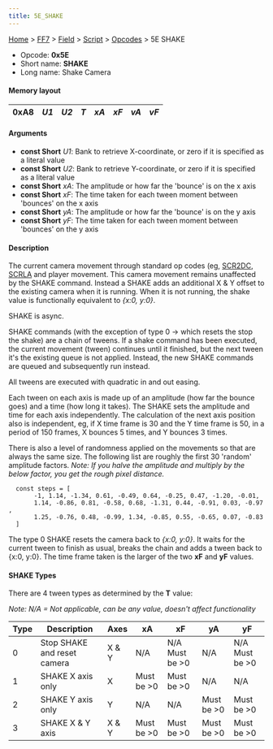 ```yaml
---
title: 5E_SHAKE
---
```


[Home](../../../../Main_Page.md) > [FF7](../../../../FF7.md) > [Field](../../../Field.md) > [Script](../../Script.md) > [Opcodes](../Opcodes.md) > 5E SHAKE

-   Opcode: **0x5E**
-   Short name: **SHAKE**
-   Long name: Shake Camera

#### Memory layout

| 0xA8 | *U1* | *U2* | *T* | *xA* | *xF* | *vA* | *vF* |
|------|------|------|-----|------|------|------|------|

#### Arguments

-   **const Short** *U1*: Bank to retrieve X-coordinate, or zero if it is specified as a literal value
-   **const Short** *U2*: Bank to retrieve Y-coordinate, or zero if it is specified as a literal value
-   **const Short** *xA*: The amplitude or how far the 'bounce' is on the x axis
-   **const Short** *xF*: The time taken for each tween moment between 'bounces' on the x axis
-   **const Short** *yA*: The amplitude or how far the 'bounce' is on the y axis
-   **const Short** *yF*: The time taken for each tween moment between 'bounces' on the y axis

#### Description

The current camera movement through standard op codes (eg, [SCR2DC](FF7/Field/Script/Opcodes/66_SCR2DC "wikilink"), [SCRLA](63_SCRLA.md) and player movement. This camera movement remains unaffected by the SHAKE command. Instead a SHAKE adds an additional X & Y offset to the existing camera when it is running. When it is not running, the shake value is functionally equivalent to *{x:0, y:0}*.

SHAKE is async.

SHAKE commands (with the exception of type 0 -&gt; which resets the stop the shake) are a chain of tweens. If a shake command has been executed, the current movement (tween) continues until it finished, but the next tween it's the existing queue is not applied. Instead, the new SHAKE commands are queued and subsequently run instead.

All tweens are executed with quadratic in and out easing.

Each tween on each axis is made up of an amplitude (how far the bounce goes) and a time (how long it takes). The SHAKE sets the amplitude and time for each axis independently. The calculation of the next axis position also is independent, eg, if X time frame is 30 and the Y time frame is 50, in a period of 150 frames, X bounces 5 times, and Y bounces 3 times.

There is also a level of randomness applied on the movements so that are always the same size. The following list are roughly the first 30 'random' amplitude factors. *Note: If you halve the amplitude and multiply by the below factor, you get the rough pixel distance.*

`  const steps = [`  
`       -1, 1.14, -1.34, 0.61, -0.49, 0.64, -0.25, 0.47, -1.20, -0.01,`  
`       1.14, -0.86, 0.81, -0.58, 0.68, -1.31, 0.44, -0.91, 0.03, -0.97,`  
`       1.25, -0.76, 0.48, -0.99, 1.34, -0.85, 0.55, -0.65, 0.07, -0.83`  
`  ]`

The type 0 SHAKE resets the camera back to *{x:0, y:0}*. It waits for the current tween to finish as usual, breaks the chain and adds a tween back to {x:0, y:0}. The time frame taken is the larger of the two **xF** and **yF** values.

#### SHAKE Types

There are 4 tween types as determined by the **T** value:

*Note: N/A = Not applicable, can be any value, doesn't affect functionality*

| Type | Description                 | Axes  | xA            | xF                | yA            | yF                |
|------|-----------------------------|-------|---------------|-------------------|---------------|-------------------|
| 0    | Stop SHAKE and reset camera | X & Y | N/A           | N/A Must be &gt;0 | N/A           | N/A Must be &gt;0 |
| 1    | SHAKE X axis only           | X     | Must be &gt;0 | Must be &gt;0     | N/A           | N/A               |
| 2    | SHAKE Y axis only           | Y     | N/A           | N/A               | Must be &gt;0 | Must be &gt;0     |
| 3    | SHAKE X & Y axis            | X & Y | Must be &gt;0 | Must be &gt;0     | Must be &gt;0 | Must be &gt;0     |
